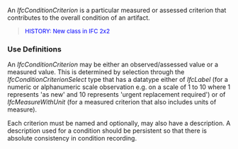 An _IfcConditionCriterion_ is a particular measured or assessed criterion that contributes to the overall condition of an artifact.

> <font color="#0000FF" size="-1">HISTORY: New class in IFC 2x2 </font>

### Use Definitions
An _IfcConditionCriterion_ may be either an observed/assessed value or a measured value. This is determined by selection through the _IfcConditionCriterionSelect_ type that has a datatype either of _IfcLabel_ (for a numeric or alphanumeric scale observation e.g. on a scale of 1 to 10 where 1 represents 'as new' and 10 represents 'urgent replacement required') or of _IfcMeasureWithUnit_ (for a measured criterion that also includes units of measure).

Each criterion must be named and optionally, may also have a description. A description used for a condition should be persistent so that there is absolute consistency in condition recording.